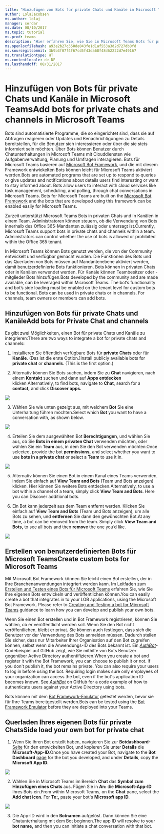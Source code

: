 ```yaml
---
title: "Hinzufügen von Bots für private Chats und Kanäle in Microsoft Teams | Microsoft-Support"
author: LolaJacobsen
ms.author: lolaj
manager: serdar
ms.date: 08/10/2017
ms.topic: tutorial
ms.prod: teams
description: "Hier erfahren Sie, wie Sie in Microsoft Teams Bots für private Chats und Kanäle hinzufügen, benutzerdefinierte Bots erstellen und Ihren eigenen Bot für private Chats querladen."
ms.openlocfilehash: a93e2b27c350de043fe1d1af553a3d2d727db0fd
ms.sourcegitcommit: 3b9b3f07f4f67cd5f43da68f48d62222d7e49167
ms.translationtype: HT
ms.contentlocale: de-DE
ms.lasthandoff: 08/31/2017
---
```

<a name="add-bots-for-private-chats-and-channels-in-microsoft-teams"></a><span data-ttu-id="90d7f-103">Hinzufügen von Bots für private Chats und Kanäle in Microsoft Teams</span><span class="sxs-lookup"><span data-stu-id="90d7f-103">Add bots for private chats and channels in Microsoft Teams</span></span>
==========================================================

<span data-ttu-id="90d7f-p101">Bots sind automatisierte Programme, die so eingerichtet sind, dass sie auf Abfragen reagieren oder Updates und Benachrichtigungen zu Details bereitstellen, für die Benutzer sich interessieren oder über die sie stets informiert sein möchten. Über Bots können Benutzer durch Chatunterhaltungen in Microsoft Teams mit Clouddiensten wie Aufgabenverwaltung, Planung und Umfragen interagieren. Bots für Microsoft Teams basieren auf [Microsoft Bot Framework](https://go.microsoft.com/fwlink/?linkid=854370), und die mit diesem Framework entwickelten Bots können leicht für Microsoft Teams aktiviert werden.</span><span class="sxs-lookup"><span data-stu-id="90d7f-p101">Bots are automated programs that are set up to respond to queries or give updates and notifications about details users find interesting or want to stay informed about. Bots allow users to interact with cloud services like task management, scheduling, and polling, through chat conversations in Microsoft Teams. Bots for Microsoft Teams are built on the [Microsoft Bot Framework](https://go.microsoft.com/fwlink/?linkid=854370) and the bots that are developed using this framework can be enabled easily for Microsoft Teams.</span></span>

<span data-ttu-id="90d7f-p102">Zurzeit unterstützt Microsoft Teams Bots in privaten Chats und in Kanälen in einem Team. Administratoren können steuern, ob die Verwendung von Bots innerhalb des Office 365-Mandanten zulässig oder untersagt ist.<span id="_T-Bot" class="anchor"></span></span><span class="sxs-lookup"><span data-stu-id="90d7f-p102">Currently, Microsoft Teams support bots in private chats and channels within a team. Administrators can control whether the use of bots is allowed or prohibited within the Office 365 tenant.<span id="_T-Bot" class="anchor"></span></span></span>

<span data-ttu-id="90d7f-p103">In Microsoft Teams können Bots genutzt werden, die von der Community entwickelt und verfügbar gemacht wurden. Die Funktionen des Bots und das Querladen von Bots müssen auf Mandantenebene aktiviert werden, damit benutzerdefinierte Bots funktionieren. Bots können in privaten Chats oder in Kanälen verwendet werden. Für Kanäle können Teambesitzer oder -mitglieder Bots hinzufügen.</span><span class="sxs-lookup"><span data-stu-id="90d7f-p103">Bots developed by the community and are made available, can be leveraged within Microsoft Teams. The bot’s functionality and bot’s side loading must be enabled on the tenant level for custom bots to be functional. Bots can be used in private chats or in channels. For channels, team owners or members can add bots.</span></span>

<a name="add-bots-for-private-chat-and-channels"></a><span data-ttu-id="90d7f-113">Hinzufügen von Bots für private Chats und Kanäle</span><span class="sxs-lookup"><span data-stu-id="90d7f-113">Add bots for Private Chat and channels</span></span>
--------------------------------------

<span data-ttu-id="90d7f-114">Es gibt zwei Möglichkeiten, einen Bot für private Chats und Kanäle zu integrieren:</span><span class="sxs-lookup"><span data-stu-id="90d7f-114">There are two ways to integrate a bot for private chats and channels:</span></span>

1.  <span data-ttu-id="90d7f-p104">Installieren Sie öffentlich verfügbare Bots für **private Chats** oder für **Kanäle**. (Das ist die erste Option.)</span><span class="sxs-lookup"><span data-stu-id="90d7f-p104">Install publicly available bots for **private chat** or **channels**. (This is the first option.)</span></span>

2.  <span data-ttu-id="90d7f-117">Alternativ können Sie Bots suchen, indem Sie zu **Chat** navigieren, nach einem **Kontakt** suchen und dann auf **Apps entdecken** klicken.</span><span class="sxs-lookup"><span data-stu-id="90d7f-117">Alternatively, to find bots, navigate to **Chat**, search for a **contact,** and click **Discover apps.**</span></span>

![](media/Add_bots_for_private_chats_and_channels_in_Microsoft_Teams_image1.png)

3.  <span data-ttu-id="90d7f-118">Wählen Sie wie unten gezeigt aus, mit welchem **Bot** Sie eine Unterhaltung führen möchten.</span><span class="sxs-lookup"><span data-stu-id="90d7f-118">Select which **Bot** you want to have a conversation with, as shown below.</span></span>

![](media/Add_bots_for_private_chats_and_channels_in_Microsoft_Teams_image2.png)

4.  <span data-ttu-id="90d7f-119">Erteilen Sie dem ausgewählten Bot **Berechtigungen**, und wählen Sie aus, ob Sie **Bots in einem privaten Chat** verwenden möchten, oder wählen Sie ein **Team** aus, in dem Sie den Bot verwenden möchten.</span><span class="sxs-lookup"><span data-stu-id="90d7f-119">Once selected, provide the bot **permissions,** and select whether you want to use **bots in a private chat** or select a **Team** to use it in.</span></span>

![](media/Add_bots_for_private_chats_and_channels_in_Microsoft_Teams_image3.png)

5.  <span data-ttu-id="90d7f-p105">Alternativ können Sie einen Bot in einem Kanal eines Teams verwenden, indem Sie einfach auf **View Team and Bots** (Team und Bots anzeigen) klicken. Hier können Sie weitere Bots entdecken.</span><span class="sxs-lookup"><span data-stu-id="90d7f-p105">Alternatively, to use a bot within a channel of a team, simply click **View Team and Bots**. Here you can Discover additional bots.</span></span>

6.  <span data-ttu-id="90d7f-p106">Ein Bot kann jederzeit aus dem Team entfernt werden. Klicken Sie einfach auf **View Team and Bots** (Team und Bots anzeigen), um alle Bots zu sehen, und **entfernen** Sie dann den gewünschten Bot.</span><span class="sxs-lookup"><span data-stu-id="90d7f-p106">At any time, a bot can be removed from the team. Simply click **View Team and Bots,** to see all bots and then **remove** the one you’d like.</span></span>

![](media/Add_bots_for_private_chats_and_channels_in_Microsoft_Teams_image4.png)

<a name="create-custom-bots-for-microsoft-teams"></a><span data-ttu-id="90d7f-124">Erstellen von benutzerdefinierten Bots für Microsoft Teams</span><span class="sxs-lookup"><span data-stu-id="90d7f-124">Create custom bots for Microsoft Teams</span></span>
--------------------------------------

<span data-ttu-id="90d7f-p107">Mit Microsoft Bot Framework können Sie leicht einen Bot erstellen, der in Ihre Branchenanwendungen integriert werden kann. Im Leitfaden zum [Erstellen und Testen eines Bots für Microsoft Teams](https://go.microsoft.com/fwlink/?linkid=854371) erfahren Sie, wie Sie Ihre eigenen Bots entwickeln und veröffentlichen können.</span><span class="sxs-lookup"><span data-stu-id="90d7f-p107">You can easily create a bot that integrates in to your LOB applications, using the Microsoft Bot Framework. Please refer to [Creating and Testing a bot for Microsoft Teams](https://go.microsoft.com/fwlink/?linkid=854371) guidance to learn how you can develop and publish your own bots.</span></span>

<span data-ttu-id="90d7f-p108">Wenn Sie einen Bot erstellen und in Bot Framework registrieren, können Sie wählen, ob er veröffentlicht werden soll. Wenn Sie den Bot nicht veröffentlichen, bleibt er privat. Sie können auch festlegen, dass sich die Benutzer vor der Verwendung des Bots anmelden müssen. Dadurch stellen Sie sicher, dass nur Mitarbeiter Ihrer Organisation auf den Bot zugreifen können, selbst wenn die Anwendungs-ID des Bots bekannt ist. Ein [*AuthBot*](https://go.microsoft.com/fwlink/?linkid=854372)-Codebeispiel auf GitHub zeigt, wie Sie mithilfe von Bots Benutzer gegenüber Active Directory authentifizieren.</span><span class="sxs-lookup"><span data-stu-id="90d7f-p108">When you create a bot and register it with the Bot Framework, you can choose to publish it or not. If you don't publish it, the bot remains private. You can also require your users to log in before using the bot. Requiring login makes sure only employees of your organization can access the bot, even if the bot's application ID becomes known. See [*AuthBot*](https://go.microsoft.com/fwlink/?linkid=854372) on GitHub for a code example of how to authenticate users against your Active Directory using bots.</span></span>

<span data-ttu-id="90d7f-132">Bots können mit dem [Bot Framework-Emulator](https://go.microsoft.com/fwlink/?linkid=854373) getestet werden, bevor sie für Ihre Teams bereitgestellt werden.</span><span class="sxs-lookup"><span data-stu-id="90d7f-132">Bots can be tested using the [Bot Framework Emulator](https://go.microsoft.com/fwlink/?linkid=854373) before they are deployed into your Teams.</span></span>

<a name="side-load-your-own-bot-for-private-chat"></a><span data-ttu-id="90d7f-133">Querladen Ihres eigenen Bots für private Chats</span><span class="sxs-lookup"><span data-stu-id="90d7f-133">Side load your own bot for private chat</span></span>
---------------------------------------

1.  <span data-ttu-id="90d7f-134">Wenn Sie Ihren Bot erstellt haben, navigieren Sie zur **Botdashboard**-[Seite](https://go.microsoft.com/fwlink/?linkid=854374) für den entwickelten Bot, und kopieren Sie unter **Details** die **Microsoft-App-ID**.</span><span class="sxs-lookup"><span data-stu-id="90d7f-134">Once you have created your Bot, navigate to the **Bot Dashboard** [page](https://go.microsoft.com/fwlink/?linkid=854374) for the bot you developed, and under **Details**, copy the **Microsoft App ID**.</span></span>

![](media/Add_bots_for_private_chats_and_channels_in_Microsoft_Teams_image5.png)

2.  <span data-ttu-id="90d7f-p109">Wählen Sie in Microsoft Teams im Bereich **Chat** das **Symbol zum Hinzufügen eines Chats** aus. Fügen Sie in **An:** die **Microsoft-App-ID** Ihres Bots ein.</span><span class="sxs-lookup"><span data-stu-id="90d7f-p109">From within Microsoft Teams, on the **Chat** pane, select the **Add chat icon**. For **To:,** paste your bot's **Microsoft app ID**.</span></span>

![](media/Add_bots_for_private_chats_and_channels_in_Microsoft_Teams_image6.png)

3.  <span data-ttu-id="90d7f-137">Die App-ID wird in den **Botnamen** aufgelöst. Dann können Sie eine Chatunterhaltung mit dem Bot beginnen.</span><span class="sxs-lookup"><span data-stu-id="90d7f-137">The app ID will resolve to your **bot name,** and then you can initiate a chat conversation with that bot.</span></span>
